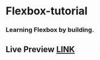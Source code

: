 # Flexbox-tutorial
### Learning Flexbox by building.

## Live Preview [LINK](https://codepen.io/digitalguyco/pen/WNzmyrq)
